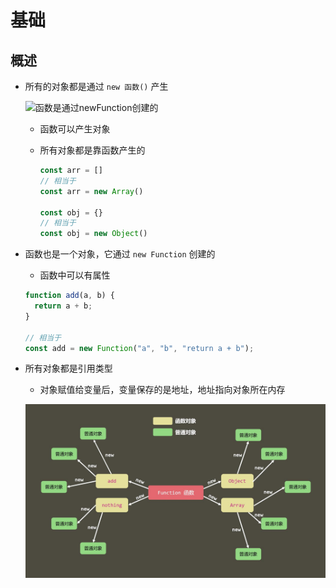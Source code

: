 # 基础

## 概述

+ 所有的对象都是通过 `new 函数()` 产生

  ![函数是通过newFunction创建的](函数是通过newFunction创建的.jpg)

  + 函数可以产生对象

  + 所有对象都是靠函数产生的

    ```js
    const arr = []
    // 相当于
    const arr = new Array()

    const obj = {}
    // 相当于
    const obj = new Object()
    ```

+ 函数也是一个对象，它通过 `new Function` 创建的

  + 函数中可以有属性

  ```js
  function add(a, b) {
    return a + b;
  }

  // 相当于
  const add = new Function("a", "b", "return a + b");
  ```

+ 所有对象都是引用类型

  + 对象赋值给变量后，变量保存的是地址，地址指向对象所在内存

  ![普通对象是通过new函数创建的](./images/普通对象是通过new函数创建的.jpg)
